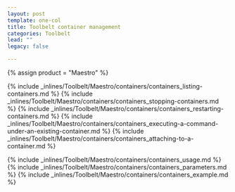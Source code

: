 ```yaml
---
layout: post
template: one-col
title: Toolbelt container management
categories: Toolbelt
lead: ""
legacy: false

---
```

{% assign product = "Maestro" %}

{% include _inlines/Toolbelt/Maestro/containers/containers_listing-containers.md %}
{% include _inlines/Toolbelt/Maestro/containers/containers_stopping-containers.md %}
{% include _inlines/Toolbelt/Maestro/containers/containers_restarting-containers.md %}
{% include _inlines/Toolbelt/Maestro/containers/containers_executing-a-command-under-an-existing-container.md %}
{% include _inlines/Toolbelt/Maestro/containers/containers_attaching-to-a-container.md %}

{% include _inlines/Toolbelt/Maestro/containers/containers_usage.md %}
{% include _inlines/Toolbelt/Maestro/containers/containers_parameters.md %}
{% include _inlines/Toolbelt/Maestro/containers/containers_example.md %}
